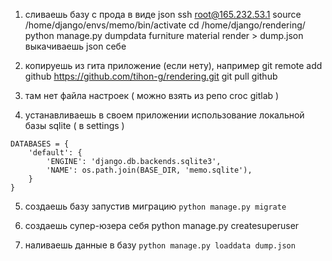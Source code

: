 1. сливаешь базу с прода в виде json
ssh root@165.232.53.1
source /home/django/envs/memo/bin/activate
cd /home/django/rendering/
python manage.py dumpdata furniture material render > dump.json
выкачиваешь json себе

2. копируешь из гита приложение (если нету), например
git remote add github https://github.com/tihon-g/rendering.git
git pull github

3. там нет файла настроек ( можно взять из репо croc gitlab )


4. устанавливаешь в своем приложении использование локальной базы sqlite ( в settings )

```
DATABASES = {
    'default': {
        'ENGINE': 'django.db.backends.sqlite3',
        'NAME': os.path.join(BASE_DIR, 'memo.sqlite'),
    }
}
```

5. создаешь базу запустив миграцию
`python manage.py migrate`

6. создаешь супер-юзера себя
python manage.py createsuperuser

7. наливаешь данные в базу
`python manage.py loaddata dump.json`

